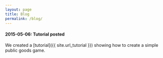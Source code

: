 ```yaml
---
layout: page
title: Blog
permalink: /blog/
---
```


#### 2015-05-06: Tutorial posted

We created a [tutorial]({{ site.url_tutorial }}) showing how to create a simple public goods game.